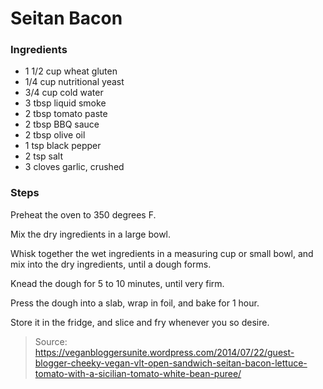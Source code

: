 Seitan Bacon
============


### Ingredients
- 1 1/2 cup wheat gluten
- 1/4 cup nutritional yeast
- 3/4 cup cold water
- 3 tbsp liquid smoke
- 2 tbsp tomato paste
- 2 tbsp BBQ sauce
- 2 tbsp olive oil
- 1 tsp black pepper
- 2 tsp salt
- 3 cloves garlic, crushed

### Steps
Preheat the oven to 350 degrees F.

Mix the dry ingredients in a large bowl.

Whisk together the wet ingredients in a measuring cup or small bowl, and mix into the dry ingredients, until a dough forms.

Knead the dough for 5 to 10 minutes, until very firm.

Press the dough into a slab, wrap in foil, and bake for 1 hour.

Store it in the fridge, and slice and fry whenever you so desire.

> Source: https://veganbloggersunite.wordpress.com/2014/07/22/guest-blogger-cheeky-vegan-vlt-open-sandwich-seitan-bacon-lettuce-tomato-with-a-sicilian-tomato-white-bean-puree/
